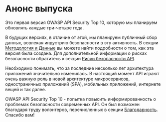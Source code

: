 Анонс выпуска
=============

Это первая версия OWASP API Security Top 10, которую мы планируем обновлять каждые три-четыре года.

В будущих версиях, в отличие от этой, мы планируем публичный сбор данных, вовлекая индустрию безопасности в эту активность. В секции [Методология и Данные][1] вы можете найти подробности о том, как эта версия была создана. Для дополнительной информации о рисках безопасности обратитесь к секции [Риски безопасности API][2].

Необходимо понимать, что за последние несколько лет архитектура приложений значительно изменилась. В настоящий момент API играют очень важную роль в новой архитектуре микросервисов, одностраничных приложений (SPA), мобильных приложений, интернете вещей и так далее.

OWASP API Security Top 10 - попытка повысить информированность о проблемах безопасности современных API. Он был возможен благодаря труду волонтеров, перечисленных в секции [Благодарность][3]. Спасибо вам!

[1]: ./0xd0-about-data.md
[2]: ./0x10-api-security-risks.md
[3]: ./0xd1-acknowledgments.md
